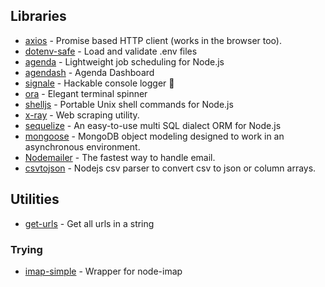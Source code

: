 ## Libraries
- [axios](https://github.com/axios/axios) - Promise based HTTP client (works in the browser too).
- [dotenv-safe](https://github.com/rolodato/dotenv-safe) - Load and validate .env files
- [agenda](https://github.com/agenda/agenda) - Lightweight job scheduling for Node.js
- [agendash](https://github.com/agenda/agendash) - Agenda Dashboard
- [signale](https://github.com/klaussinani/signale) - Hackable console logger 👋 
- [ora](https://github.com/sindresorhus/ora) - Elegant terminal spinner
- [shelljs](https://github.com/shelljs/shelljs) - Portable Unix shell commands for Node.js 
- [x-ray](https://github.com/matthewmueller/x-ray) - Web scraping utility.
- [sequelize](https://github.com/sequelize/sequelize) - An easy-to-use multi SQL dialect ORM for Node.js 
- [mongoose](https://github.com/Automattic/mongoose) - MongoDB object modeling designed to work in an asynchronous environment.
- [Nodemailer](https://github.com/nodemailer/nodemailer) - The fastest way to handle email.
- [csvtojson](https://www.npmjs.com/package/csvtojson) - Nodejs csv parser to convert csv to json or column arrays. 

## Utilities
- [get-urls](https://github.com/sindresorhus/get-urls) - Get all urls in a string

### Trying
- [imap-simple](https://www.npmjs.com/package/imap-simple) - Wrapper for node-imap
